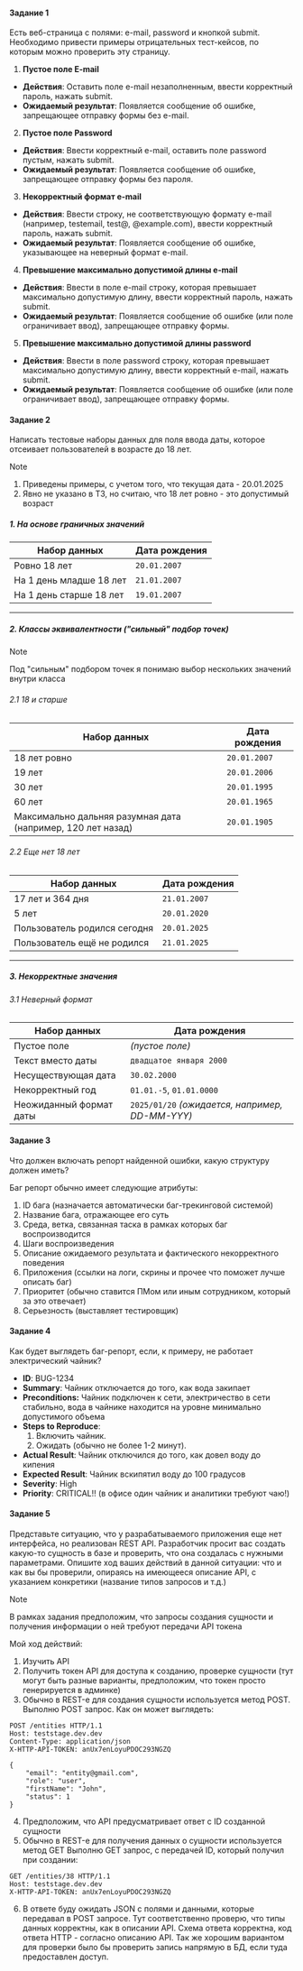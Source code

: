 #### Задание 1
Есть веб-страница с полями: e-mail, password и кнопкой submit.
Необходимо привести примеры отрицательных тест-кейсов, по которым можно проверить эту страницу.

1. **Пустое поле E-mail**

- **Действия**: Оставить поле e-mail незаполненным, ввести корректный пароль, нажать submit.
- **Ожидаемый результат**: Появляется сообщение об ошибке, запрещающее отправку формы без e-mail.
  
2. **Пустое поле Password**

- **Действия**: Ввести корректный e-mail, оставить поле password пустым, нажать submit.
- **Ожидаемый результат**: Появляется сообщение об ошибке, запрещающее отправку формы без пароля.
 
3. **Некорректный формат e-mail**

- **Действия**: Ввести строку, не соответствующую формату e-mail (например, testemail, test@, @example.com), ввести корректный пароль, нажать submit.
- **Ожидаемый результат**: Появляется сообщение об ошибке, указывающее на неверный формат e-mail.
  
4. **Превышение максимально допустимой длины e-mail**

- **Действия**: Ввести в поле e-mail строку, которая превышает максимально допустимую длину, ввести корректный пароль, нажать submit.
- **Ожидаемый результат**: Появляется сообщение об ошибке (или поле ограничивает ввод), запрещающее отправку формы.
  
5. **Превышение максимально допустимой длины password**

- **Действия**: Ввести в поле password строку, которая превышает максимально допустимую длину, ввести корректный e-mail, нажать submit.
- **Ожидаемый результат**: Появляется сообщение об ошибке (или поле ограничивает ввод), запрещающее отправку формы.
   
#### Задание 2
Написать тестовые наборы данных для поля ввода даты, которое отсеивает пользователей в возрасте до 18 лет.

> [!NOTE]
> 1. Приведены примеры, с учетом того, что текущая дата - 20.01.2025
> 2. Явно не указано в ТЗ, но считаю, что 18 лет ровно - это допустимый возраст

##### 1. На основе граничных значений

| **Набор данных**        | **Дата рождения** |
| ----------------------- | ----------------- |
| Ровно 18 лет            | `20.01.2007`      |
| На 1 день младше 18 лет | `21.01.2007`      |
| На 1 день старше 18 лет | `19.01.2007`      |

---

##### 2. Классы эквивалентности ("сильный" подбор точек)

> [!NOTE]
> Под "сильным" подбором точек я понимаю выбор нескольких значений внутри класса

###### 2.1 18 и старше

| **Набор данных**                                            | **Дата рождения** |
| ----------------------------------------------------------- | ----------------- |
| 18 лет ровно                                                | `20.01.2007`      |
| 19 лет                                                      | `20.01.2006`      |
| 30 лет                                                      | `20.01.1995`      |
| 60 лет                                                      | `20.01.1965`      |
| Максимально дальняя разумная дата (например, 120 лет назад) | `20.01.1905`      |

###### 2.2 Еще нет 18 лет

| **Набор данных**             | **Дата рождения** |
| ---------------------------- | ----------------- |
| 17 лет и 364 дня             | `21.01.2007`      |
| 5 лет                        | `20.01.2020`      |
| Пользователь родился сегодня | `20.01.2025`      |
| Пользователь ещё не родился  | `21.01.2025`      |

---
##### 3. Некорректные значения

###### 3.1 Неверный формат

| **Набор данных**        | **Дата рождения**                               |
| ----------------------- | ----------------------------------------------- |
| Пустое поле             | *(пустое поле)*                                 |
| Текст вместо даты       | `двадцатое января 2000`                         |
| Несуществующая дата     | `30.02.2000`                                    |
| Некорректный год        | `01.01.-5`, `01.01.0000`                        |
| Неожиданный формат даты | `2025/01/20` *(ожидается, например, DD-MM-YYY)* |

#### Задание 3
Что должен включать репорт найденной ошибки, какую структуру должен иметь?

Баг репорт обычно имеет следующие атрибуты:
1. ID бага (назначается автоматически баг-трекинговой системой)
2. Название бага, отражающее его суть
3. Среда, ветка, связанная таска в рамках которых баг воспроизводится
4. Шаги воспроизведения
5. Описание ожидаемого результата и фактического некорректного поведения
6. Приложения (ссылки на логи, скрины и прочее что поможет лучше описать баг)
7. Приоритет (обычно ставится ПМом или иным сотрудником, который за это отвечает)
8. Серьезность (выставляет тестировщик)

#### Задание 4
Как будет выглядеть баг-репорт, если, к примеру, не работает электрический чайник?

- **ID**: BUG-1234
- **Summary**: Чайник отключается до того, как вода закипает
- **Preconditions:** Чайник подключен к сети, электричество в сети стабильно, вода в чайнике находится на уровне минимально допустимого объема
- **Steps to Reproduce**:
    1. Включить чайник.
    2. Ожидать (обычно не более 1-2 минут).
- **Actual Result**: Чайник отключился до того, как довел воду до кипения
- **Expected Result**: Чайник вскипятил воду до 100 градусов
- **Severity**: High
- **Priority**: CRITICAL!! (в офисе один чайник и аналитики требуют чаю!)

#### Задание 5
Представьте ситуацию, что у разрабатываемого приложения еще нет интерфейса, но реализован REST API.
Разработчик просит вас создать какую-то сущность в базе и проверить, что она создалась с нужными параметрами.
Опишите ход ваших действий в данной ситуации: что и как вы бы проверили, опираясь на имеющееся описание API, с
указанием конкретики (название типов запросов и т.д.)

> [!NOTE]
> В рамках задания предположим, что запросы создания сущности и получения информации о ней требуют передачи API токена

Мой ход действий:
1. Изучить API
2. Получить токен API для доступа к созданию, проверке сущности (тут могут быть разные варианты, предположим, что токен просто генерируется в админке)
3. Обычно в REST-е для создания сущности используется метод POST. 
   Выполню POST запрос. 
   Как он может выглядеть:
```
POST /entities HTTP/1.1
Host: teststage.dev.dev
Content-Type: application/json
X-HTTP-API-TOKEN: anUx7enLoyuPDOC293NGZQ

{   
    "email": "entity@gmail.com",
    "role": "user",
    "firstName": "John",
    "status": 1
}
```
4. Предположим, что API предусматривает ответ с ID созданной сущности
5. Обычно в REST-е для получения данных о сущности используется метод GET
   Выполню GET запрос, с передачей ID, который получил при создании:
```
GET /entities/38 HTTP/1.1
Host: teststage.dev.dev
X-HTTP-API-TOKEN: anUx7enLoyuPDOC293NGZQ
```
6. В ответе буду ожидать JSON с полями и данными, которые передавал в POST запросе. Тут соответственно проверю, что типы данных корректны, как в описании API. Схема ответа корректна, код ответа HTTP - согласно описанию API. Так же хорошим вариантом для проверки было бы проверить запись напрямую в БД, если туда предоставлен доступ.